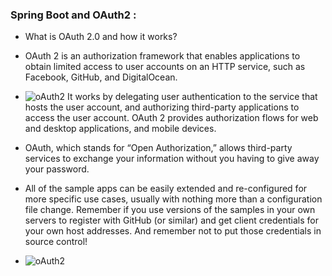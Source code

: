 ### Spring Boot and OAuth2 :


* What is OAuth 2.0 and how it works?
* OAuth 2 is an authorization framework that enables applications to obtain limited access to user accounts on an HTTP service, such as Facebook, GitHub, and DigitalOcean. 
* ![oAuth2](https://i2.wp.com/blogs.innovationm.com/wp-content/uploads/2019/07/blog-open1.png?resize=625%2C348)
It works by delegating user authentication to the service that hosts the user account, and authorizing third-party applications to access the user account. OAuth 2 provides authorization flows for web and desktop applications, and mobile devices.
* OAuth, which stands for “Open Authorization,” allows third-party services to exchange your information without you having to give away your password.

* All of the sample apps can be easily extended and re-configured for more specific use cases, usually with nothing more than a configuration file change. Remember if you use versions of the samples in your own servers to register with GitHub (or similar) and get client credentials for your own host addresses. And remember not to put those credentials in source control!
* ![oAuth2](https://www.baeldung.com/wp-content/uploads/2019/07/bael-1239-image-simple-1-1024x858.png)

